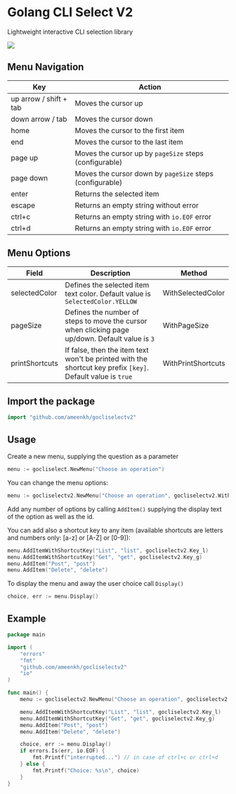 # Golang CLI Select V2
Lightweight interactive CLI selection library 

![](https://media.giphy.com/media/Nmc3muJhaCfPe2LWd9/giphy.gif)


## Menu Navigation
| Key                    | Action                                                   |
|------------------------|----------------------------------------------------------|
| up arrow / shift + tab | Moves the cursor up                                      |
| down arrow / tab       | Moves the cursor down                                    |
| home                   | Moves the cursor to the first item                       |
| end                    | Moves the cursor to the last item                        |
| page up                | Moves the cursor up by `pageSize` steps (configurable)   |
| page down              | Moves the cursor down by `pageSize` steps (configurable) |
| enter                  | Returns the selected item                                |
| escape                 | Returns an empty string without error                    |
| ctrl+c                 | Returns an empty string with `io.EOF` error              |
| ctrl+d                 | Returns an empty string with `io.EOF` error              |

## Menu Options
| Field          | Description                                                                                                  | Method             |
|----------------|--------------------------------------------------------------------------------------------------------------|--------------------|
| selectedColor  | Defines the selected item text color.  Default value is `SelectedColor.YELLOW`                               | WithSelectedColor  |
| pageSize       | Defines the number of steps to move the cursor when clicking page up/down.  Default value is `3`             | WithPageSize       |
| printShortcuts | If false, then the item text won't be printed with the shortcut key prefix `[key]`.  Default value is `true` | WithPrintShortcuts |

## Import the package
```go
import "github.com/ameenkh/gocliselectv2"
```

## Usage
Create a new menu, supplying the question as a parameter

```go
menu := gocliselect.NewMenu("Choose an operation")
```
You can change the menu options:
```go
menu := gocliselectv2.NewMenu("Choose an operation", gocliselectv2.WithSelectedColor(gocliselectv2.RED), gocliselectv2.WithPageSize(3))
```


Add any number of options by calling `AddItem()` supplying the display text of the option
as well as the id.

You can add also a shortcut key to any item (available shortcuts are letters and numbers only: [a-z] or [A-Z] or [0-9]):
```go
menu.AddItemWithShortcutKey("List", "list", gocliselectv2.Key_l)
menu.AddItemWithShortcutKey("Get", "get", gocliselectv2.Key_g)
menu.AddItem("Post", "post")
menu.AddItem("Delete", "delete")
```

To display the menu and away the user choice call `Display()`

```go
choice, err := menu.Display()
```

## Example
```go
package main

import (
	"errors"
	"fmt"
	"github.com/ameenkh/gocliselectv2"
	"io"
)

func main() {
	menu := gocliselectv2.NewMenu("Choose an operation", gocliselectv2.WithSelectedColor(gocliselectv2.RED), gocliselectv2.WithPageSize(3))

	menu.AddItemWithShortcutKey("List", "list", gocliselectv2.Key_l)
	menu.AddItemWithShortcutKey("Get", "get", gocliselectv2.Key_g)
	menu.AddItem("Post", "post")
	menu.AddItem("Delete", "delete")

	choice, err := menu.Display()
	if errors.Is(err, io.EOF) {
		fmt.Printf("interrupted...") // in case of ctrl+c or ctrl+d
	} else {
		fmt.Printf("Choice: %s\n", choice)
	}
}

```

